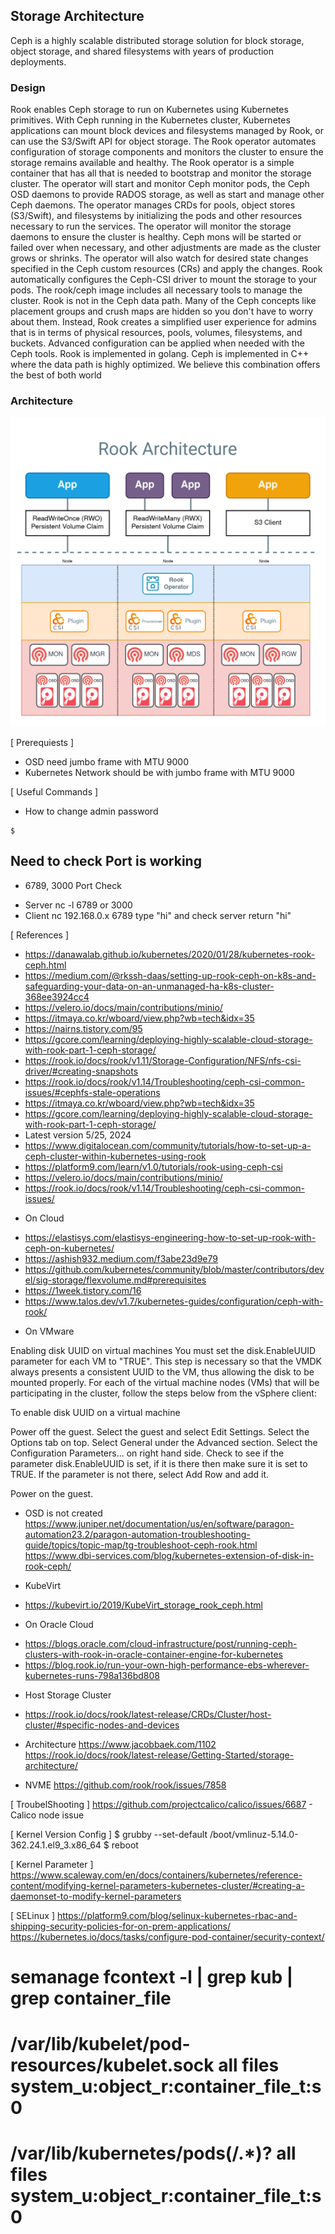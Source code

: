 ## Storage Architecture
Ceph is a highly scalable distributed storage solution for block storage, object storage, and shared filesystems with years of production deployments.
### Design
Rook enables Ceph storage to run on Kubernetes using Kubernetes primitives. With Ceph running in the Kubernetes cluster, Kubernetes applications can mount block devices and filesystems managed by Rook, or can use the S3/Swift API for object storage. The Rook operator automates configuration of storage components and monitors the cluster to ensure the storage remains available and healthy.
The Rook operator is a simple container that has all that is needed to bootstrap and monitor the storage cluster. The operator will start and monitor Ceph monitor pods, the Ceph OSD daemons to provide RADOS storage, as well as start and manage other Ceph daemons. The operator manages CRDs for pools, object stores (S3/Swift), and filesystems by initializing the pods and other resources necessary to run the services.
The operator will monitor the storage daemons to ensure the cluster is healthy. Ceph mons will be started or failed over when necessary, and other adjustments are made as the cluster grows or shrinks. The operator will also watch for desired state changes specified in the Ceph custom resources (CRs) and apply the changes.
Rook automatically configures the Ceph-CSI driver to mount the storage to your pods. The rook/ceph image includes all necessary tools to manage the cluster. Rook is not in the Ceph data path. Many of the Ceph concepts like placement groups and crush maps are hidden so you don't have to worry about them. Instead, Rook creates a simplified user experience for admins that is in terms of physical resources, pools, volumes, filesystems, and buckets. Advanced configuration can be applied when needed with the Ceph tools.
Rook is implemented in golang. Ceph is implemented in C++ where the data path is highly optimized. We believe this combination offers the best of both world
### Architecture
![alt text](https://github.com/rokmc756/kubefarmer/blob/main/roles/rook-ceph/files/Rook-High-Level-Architecture.png)


[ Prerequiests ]
* OSD need jumbo frame with MTU 9000
* Kubernetes Network should be with jumbo frame with MTU 9000


[ Useful Commands ]
* How to change admin password
~~~
$
~~~



## Need to check Port is working
* 6789, 3000 Port Check
- Server nc -l 6789 or 3000
- Client nc 192.168.0.x 6789
  type "hi" and check server return "hi"


[ References ]

- https://danawalab.github.io/kubernetes/2020/01/28/kubernetes-rook-ceph.html
- https://medium.com/@rkssh-daas/setting-up-rook-ceph-on-k8s-and-safeguarding-your-data-on-an-unmanaged-ha-k8s-cluster-368ee3924cc4
- https://velero.io/docs/main/contributions/minio/
- https://itmaya.co.kr/wboard/view.php?wb=tech&idx=35
- https://nairns.tistory.com/95
- https://gcore.com/learning/deploying-highly-scalable-cloud-storage-with-rook-part-1-ceph-storage/
- https://rook.io/docs/rook/v1.11/Storage-Configuration/NFS/nfs-csi-driver/#creating-snapshots
- https://rook.io/docs/rook/v1.14/Troubleshooting/ceph-csi-common-issues/#cephfs-stale-operations
- https://itmaya.co.kr/wboard/view.php?wb=tech&idx=35
- https://gcore.com/learning/deploying-highly-scalable-cloud-storage-with-rook-part-1-ceph-storage/
- Latest version 5/25, 2024
- https://www.digitalocean.com/community/tutorials/how-to-set-up-a-ceph-cluster-within-kubernetes-using-rook
- https://platform9.com/learn/v1.0/tutorials/rook-using-ceph-csi
- https://velero.io/docs/main/contributions/minio/
- https://rook.io/docs/rook/v1.14/Troubleshooting/ceph-csi-common-issues/


* On Cloud
- https://elastisys.com/elastisys-engineering-how-to-set-up-rook-with-ceph-on-kubernetes/
- https://ashish932.medium.com/f3abe23d9e79
- https://github.com/kubernetes/community/blob/master/contributors/devel/sig-storage/flexvolume.md#prerequisites
- https://1week.tistory.com/16
- https://www.talos.dev/v1.7/kubernetes-guides/configuration/ceph-with-rook/


* On VMware

Enabling disk UUID on virtual machines
You must set the disk.EnableUUID parameter for each VM to "TRUE". This step is necessary so that the VMDK always presents a consistent UUID to the VM,
thus allowing the disk to be mounted properly. For each of the virtual machine nodes (VMs) that will be participating in the cluster, follow the steps below from the vSphere client:

To enable disk UUID on a virtual machine

Power off the guest.
Select the guest and select Edit Settings.
Select the Options tab on top.
Select General under the Advanced section.
Select the Configuration Parameters... on right hand side.
Check to see if the parameter disk.EnableUUID is set, if it is there then make sure it is set to TRUE.
If the parameter is not there, select Add Row and add it.

Power on the guest.


* OSD is not created
https://www.juniper.net/documentation/us/en/software/paragon-automation23.2/paragon-automation-troubleshooting-guide/topics/topic-map/tg-troubleshoot-ceph-rook.html
https://www.dbi-services.com/blog/kubernetes-extension-of-disk-in-rook-ceph/


* KubeVirt
- https://kubevirt.io/2019/KubeVirt_storage_rook_ceph.html

* On Oracle Cloud
- https://blogs.oracle.com/cloud-infrastructure/post/running-ceph-clusters-with-rook-in-oracle-container-engine-for-kubernetes
- https://blog.rook.io/run-your-own-high-performance-ebs-wherever-kubernetes-runs-798a136bd808



* Host Storage Cluster
- https://rook.io/docs/rook/latest-release/CRDs/Cluster/host-cluster/#specific-nodes-and-devices


* Architecture
https://www.jacobbaek.com/1102
https://rook.io/docs/rook/latest-release/Getting-Started/storage-architecture/


* NVME
https://github.com/rook/rook/issues/7858


[ TroubelShooting ]
https://github.com/projectcalico/calico/issues/6687 - Calico node issue


[ Kernel Version Config ]
$ grubby --set-default /boot/vmlinuz-5.14.0-362.24.1.el9_3.x86_64
$ reboot


[ Kernel Parameter ]
https://www.scaleway.com/en/docs/containers/kubernetes/reference-content/modifying-kernel-parameters-kubernetes-cluster/#creating-a-daemonset-to-modify-kernel-parameters


[ SELinux ]
https://platform9.com/blog/selinux-kubernetes-rbac-and-shipping-security-policies-for-on-prem-applications/
https://kubernetes.io/docs/tasks/configure-pod-container/security-context/

# semanage fcontext -l  | grep kub | grep container_file
# /var/lib/kubelet/pod-resources/kubelet.sock        all files          system_u:object_r:container_file_t:s0
# /var/lib/kubernetes/pods(/.*)?                     all files          system_u:object_r:container_file_t:s0

